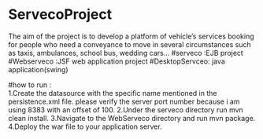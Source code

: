 # ServecoProject
The aim of the project is to develop a platform of vehicle’s services booking for people who need a conveyance to move in several circumstances such as taxis, ambulances, school bus, wedding cars...
#serveco :EJB project
#Webserveco :JSF web application project
#DesktopServceo: java application(swing)

#how to run :  
1.Create the datasource with the specific name mentioned in the persistence.xml file. please verify the server port number because i am using 8383 with an offset of 100.
2.Under the serveco directory run mvn clean install.
3.Navigate to the WebServeco directory and run mvn package. 
4.Deploy the war file to your application server.
